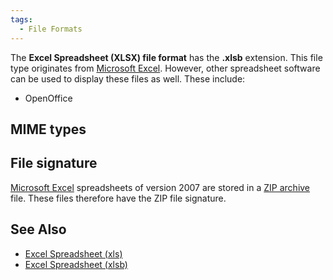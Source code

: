 ```yaml
---
tags:
  - File Formats
---
```

The **Excel Spreadsheet (XLSX) file format** has the **.xlsb** extension. This
file type originates from [Microsoft Excel](microsoft_excel.md). However, other
spreadsheet software can be used to display these files as well. These include:

* OpenOffice

## MIME types

## File signature

[Microsoft Excel](microsoft_excel.md) spreadsheets of version 2007 are stored
in a [ZIP archive](zip_archive.md) file. These files therefore have the ZIP
file signature.

## See Also

* [Excel Spreadsheet (xls)](excel_spreadsheet_(xls).md)
* [Excel Spreadsheet (xlsb)](excel_spreadsheet_(xlsb).md)
